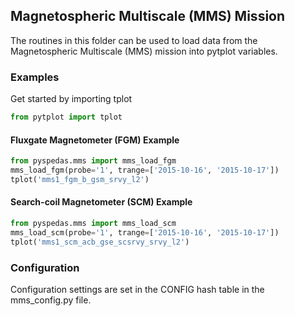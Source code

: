 
## Magnetospheric Multiscale (MMS) Mission
The routines in this folder can be used to load data from the Magnetospheric Multiscale (MMS) mission into pytplot variables. 


### Examples
Get started by importing tplot

```python
from pytplot import tplot
```

#### Fluxgate Magnetometer (FGM) Example

```python
from pyspedas.mms import mms_load_fgm
mms_load_fgm(probe='1', trange=['2015-10-16', '2015-10-17'])
tplot('mms1_fgm_b_gsm_srvy_l2')
```

#### Search-coil Magnetometer (SCM) Example

```python
from pyspedas.mms import mms_load_scm
mms_load_scm(probe='1', trange=['2015-10-16', '2015-10-17'])
tplot('mms1_scm_acb_gse_scsrvy_srvy_l2')
```

### Configuration
Configuration settings are set in the CONFIG hash table in the mms_config.py file. 
